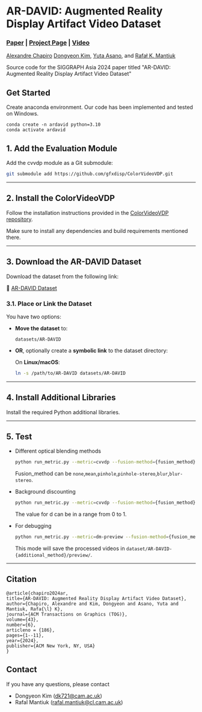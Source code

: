 # AR-DAVID: Augmented Reality Display Artifact Video Dataset
### [Paper](https://dongyeon93.github.io/assets/pdf/AR_DAVID.pdf) | [Project Page](https://www.cl.cam.ac.uk/research/rainbow/projects/ardavid/) | [Video](https://www.youtube.com/watch?v=DUCRmwqt-PE)

[Alexandre Chapiro](https://achapiro.github.io/)
[Dongyeon Kim](https://dongyeon93.github.io/),
[Yuta Asano](),
and [Rafał K. Mantiuk](https://www.cl.cam.ac.uk/~rkm38/)

Source code for the SIGGRAPH Asia 2024 paper titled "AR-DAVID: Augmented Reality Display Artifact Video Dataset"

## Get Started
Create anaconda environment. 
Our code has been implemented and tested on Windows.

```
conda create -n ardavid python=3.10
conda activate ardavid
```

## 1. Add the Evaluation Module
Add the cvvdp module as a Git submodule:

```bash
git submodule add https://github.com/gfxdisp/ColorVideoVDP.git
```

---

## 2. Install the ColorVideoVDP

Follow the installation instructions provided in the [ColorVideoVDP repository](https://github.com/gfxdisp/ColorVideoVDP).

Make sure to install any dependencies and build requirements mentioned there.

---

## 3. Download the AR-DAVID Dataset

Download the dataset from the following link:

🔗 [AR-DAVID Dataset](https://www.repository.cam.ac.uk/items/0b877557-9cde-49f1-a667-e88946573ee1)

### 3.1. Place or Link the Dataset

You have two options:

- **Move the dataset** to:
  ```
  datasets/AR-DAVID
  ```

- **OR**, optionally create a **symbolic link** to the dataset directory:

  On **Linux/macOS**:
  ```bash
  ln -s /path/to/AR-DAVID datasets/AR-DAVID
  ```

---

## 4. Install Additional Libraries

Install the required Python additional libraries.

---

## 5. Test

- Different optical blending methods

  ```bash
  python run_metric.py --metric=cvvdp --fusion-method={fusion_method}
  ```

  Fusion_method can be `none`,`mean`,`pinhole`,`pinhole-stereo`,`blur`,`blur-stereo`.

- Background discounting
  ```bash
  python run_metric.py --metric=cvvdp --fusion-method={fusion_method} --discount_factor={d}
  ```
  The value for d can be in a range from 0 to 1.

- For debugging
  ```bash
  python run_metric.py --metric=dm-preview --fusion-method={fusion_method} --discount_factor={d}
  ```
  This mode will save the processed videos in `dataset/AR-DAVID-{additional_method}/preview/`.

---

## Citation
```
@article{chapiro2024ar,
title={AR-DAVID: Augmented Reality Display Artifact Video Dataset},
author={Chapiro, Alexandre and Kim, Dongyeon and Asano, Yuta and Mantiuk, Rafa{\l} K},
journal={ACM Transactions on Graphics (TOG)},
volume={43},
number={6},
articleno = {186},
pages={1--11},
year={2024},
publisher={ACM New York, NY, USA}
}
```

## Contact

If you have any questions, please contact

- Dongyeon Kim (dk721@cam.ac.uk)
- Rafal Mantiuk (rafal.mantiuk@cl.cam.ac.uk)